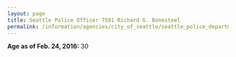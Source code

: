 ```yaml
---
layout: page
title: Seattle Police Officer 7591 Richard G. Bonesteel
permalink: /information/agencies/city_of_seattle/seattle_police_department/copbook/7591/
---
```


**Age as of Feb. 24, 2016:** 30
